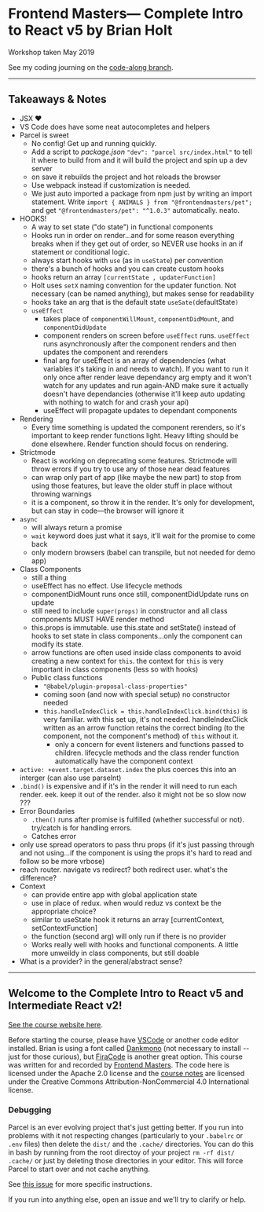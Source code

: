 # Frontend Masters— Complete Intro to React v5 by Brian Holt

Workshop taken May 2019

See my coding journing on the [code-along branch](https://github.com/qjac/complete-intro-to-react-v5/tree/code-along).

---

## Takeaways & Notes

- JSX ❤️
- VS Code does have some neat autocompletes and helpers
- Parcel is sweet
  - No config! Get up and running quickly.
  - Add a script to _package.json_ `"dev": "parcel src/index.html"` to tell it where to build from and it will build the project and spin up a dev server
  - on save it rebuilds the project and hot reloads the browser
  - Use webpack instead if customization is needed.
  - We just auto imported a package from npm just by writing an import statement. Write `import { ANIMALS } from "@frontendmasters/pet";` and get `"@frontendmasters/pet": "^1.0.3"` automatically. neato.
- HOOKS!
  - A way to set state ("do state") in functional components
  - Hooks run in order on render...and for some reason everything breaks when if they get out of order, so NEVER use hooks in an if statement or conditional logic.
  - always start hooks with `use` (as in `useState`) per convention
  - there's a bunch of hooks and you can create custom hooks
  - hooks return an array `[currentState , updaterFunction]`
  - Holt uses `setX` naming convention for the updater function. Not necessary (can be named anything), but makes sense for readability
  - hooks take an arg that is the default state `useSate(`defaultState`)`
  - `useEffect`
    - takes place of `componentWillMount`, `componentDidMount`, and `componentDidUpdate`
    - component renders on screen before `useEffect` runs. `useEffect` runs asynchronously after the component renders and then updates the component and rerenders
    - final arg for useEffect is an array of dependencies (what variables it's taking in and needs to watch). If you want to run it only once after render leave dependancy arg empty and it won't watch for any updates and run again-AND make sure it actually doesn't have dependancies (otherwise it'll keep auto updating with nothing to watch for and crash your api)
    - useEffect will propagate updates to dependant components
- Rendering
  - Every time something is updated the component rerenders, so it's important to keep render functions light. Heavy lifting should be done elsewhere. Render function should focus on rendering.
- Strictmode
  - React is working on deprecating some features. Strictmode will throw errors if you try to use any of those near dead features
  - can wrap only part of app (like maybe the new part) to stop from using those features, but leave the older stuff in place without throwing warnings
  - it is a component, so throw it in the render. It's only for development, but can stay in code—the browser will ignore it
- `async`
  - will always return a promise
  - `wait` keyword does just what it says, it'll wait for the promise to come back
  - only modern browsers (babel can transpile, but not needed for demo app)
- Class Components
  - still a thing
  - useEffect has no effect. Use lifecycle methods
  - componentDidMount runs once still, componentDidUpdate runs on update
  - still need to include `super(props)` in constructor and all class components MUST HAVE render method
  - this.props is immutable. use this.state and setState() instead of hooks to set state in class components...only the component can modify its state.
  - arrow functions are often used inside class components to avoid creating a new context for `this`. the context for `this` is very important in class components (less so with hooks)
  - Public class functions
    - `"@babel/plugin-proposal-class-properties"`
    - coming soon (and now with special setup) no constructor needed
    - `this.handleIndexClick = this.handleIndexClick.bind(this)` is very familiar. with this set up, it's not needed. handleIndexClick written as an arrow function retains the correct binding (to the component, not the component's method) of `this` without it.
      - only a concern for event listeners and functions passed to children. lifecycle methods and the class render function automatically have the component context
- `active: +event.target.dataset.index` the plus coerces this into an interger (can also use parseInt)
- `.bind()` is expensive and if it's in the render it will need to run each render. eek. keep it out of the render. also it might not be so slow now ???
- Error Boundaries
  - `.then()` runs after promise is fulfilled (whether successful or not). try/catch is for handling errors.
  - Catches error
- only use spread operators to pass thru props (if it's just passing through and not using...if the component is using the props it's hard to read and follow so be more vrbose)
- reach router. navigate vs redirect? both redirect user. what's the difference?
- Context
  - can provide entire app with global application state
  - use in place of redux. when would reduz vs context be the appropriate choice?
  - similar to useState hook it returns an array [currentContext, setContextFunction]
  - the function (second arg) will only run if there is no provider
  - Works really well with hooks and functional components. A little more unweildy in class components, but still doable
- What is a provider? in the general/abstract sense?

---

## Welcome to the Complete Intro to React v5 and Intermediate React v2!

[See the course website here][v5].

Before starting the course, please have [VSCode][vscode] or another code editor installed. Brian is using a font called [Dankmono][dankmono] (not necessary to install -- just for those curious), but [FiraCode][firacode] is another great option. This course was written for and recorded by [Frontend Masters][fem]. The code here is licensed under the Apache 2.0 license and the [course notes][v5] are licensed under the Creative Commons Attribution-NonCommercial 4.0 International license.

<!-- as the [Complete Intro to React v5][course] and [Intermediate React][course-intermediate] courses.  -->

### Debugging

Parcel is an ever evolving project that's just getting better. If you run into problems with it not respecting changes (particularly to your `.babelrc` or `.env` files) then delete the `dist/` and the `.cache/` directories. You can do this in bash by running from the root directoy of your project `rm -rf dist/ .cache/` or just by deleting those directories in your editor. This will force Parcel to start over and not cache anything.

See [this issue](https://github.com/btholt/complete-intro-to-react-v4/issues/3#issuecomment-425124265) for more specific instructions.

If you run into anything else, open an issue and we'll try to clarify or help.

[v5]: https://bit.ly/react-v5
[vscode]: https://code.visualstudio.com/
[dankmono]: https://dank.sh/
[firacode]: https://github.com/tonsky/FiraCode
[fem]: https://frontendmasters.com/

<!-- [course]: https://frontendmasters.com/courses/complete-react-v5/ -->
<!-- [course-intermediate]: https://frontendmasters.com/courses/intermediate-react-v2/ -->
